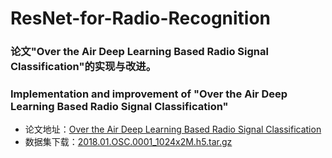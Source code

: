 # ResNet-for-Radio-Recognition
### 论文"Over the Air Deep Learning Based Radio Signal Classification"的实现与改进。
### Implementation and improvement of "Over the Air Deep Learning Based Radio Signal Classification"

* 论文地址：[Over the Air Deep Learning Based Radio Signal Classification](https://arxiv.org/pdf/1712.04578.pdf)
* 数据集下载：[2018.01.OSC.0001_1024x2M.h5.tar.gz](http://opendata.deepsig.io/datasets/2018.01/2018.01.OSC.0001_1024x2M.h5.tar.gz)
